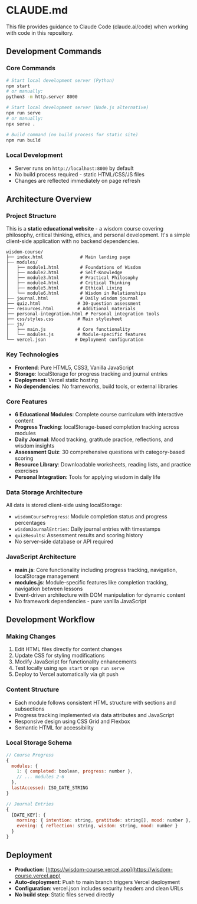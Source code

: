# CLAUDE.md

This file provides guidance to Claude Code (claude.ai/code) when working with code in this repository.

## Development Commands

### Core Commands
```bash
# Start local development server (Python)
npm start
# or manually:
python3 -m http.server 8000

# Start local development server (Node.js alternative)
npm run serve
# or manually:
npx serve .

# Build command (no build process for static site)
npm run build
```

### Local Development
- Server runs on `http://localhost:8000` by default
- No build process required - static HTML/CSS/JS files
- Changes are reflected immediately on page refresh

## Architecture Overview

### Project Structure
This is a **static educational website** - a wisdom course covering philosophy, critical thinking, ethics, and personal development. It's a simple client-side application with no backend dependencies.

```
wisdom-course/
├── index.html              # Main landing page
├── modules/
│   ├── module1.html        # Foundations of Wisdom
│   ├── module2.html        # Self-Knowledge  
│   ├── module3.html        # Practical Philosophy
│   ├── module4.html        # Critical Thinking
│   ├── module5.html        # Ethical Living
│   └── module6.html        # Wisdom in Relationships
├── journal.html            # Daily wisdom journal
├── quiz.html              # 30-question assessment
├── resources.html         # Additional materials
├── personal-integration.html # Personal integration tools
├── css/styles.css         # Main stylesheet
├── js/
│   ├── main.js            # Core functionality
│   └── modules.js         # Module-specific features
└── vercel.json           # Deployment configuration
```

### Key Technologies
- **Frontend**: Pure HTML5, CSS3, Vanilla JavaScript
- **Storage**: localStorage for progress tracking and journal entries
- **Deployment**: Vercel static hosting
- **No dependencies**: No frameworks, build tools, or external libraries

### Core Features
- **6 Educational Modules**: Complete course curriculum with interactive content
- **Progress Tracking**: localStorage-based completion tracking across modules
- **Daily Journal**: Mood tracking, gratitude practice, reflections, and wisdom insights
- **Assessment Quiz**: 30 comprehensive questions with category-based scoring
- **Resource Library**: Downloadable worksheets, reading lists, and practice exercises
- **Personal Integration**: Tools for applying wisdom in daily life

### Data Storage Architecture
All data is stored client-side using localStorage:
- `wisdomCourseProgress`: Module completion status and progress percentages
- `wisdomJournalEntries`: Daily journal entries with timestamps
- `quizResults`: Assessment results and scoring history
- No server-side database or API required

### JavaScript Architecture
- **main.js**: Core functionality including progress tracking, navigation, localStorage management
- **modules.js**: Module-specific features like completion tracking, navigation between lessons
- Event-driven architecture with DOM manipulation for dynamic content
- No framework dependencies - pure vanilla JavaScript

## Development Workflow

### Making Changes
1. Edit HTML files directly for content changes
2. Update CSS for styling modifications
3. Modify JavaScript for functionality enhancements
4. Test locally using `npm start` or `npm run serve`
5. Deploy to Vercel automatically via git push

### Content Structure
- Each module follows consistent HTML structure with sections and subsections
- Progress tracking implemented via data attributes and JavaScript
- Responsive design using CSS Grid and Flexbox
- Semantic HTML for accessibility

### Local Storage Schema
```javascript
// Course Progress
{
  modules: {
    1: { completed: boolean, progress: number },
    // ... modules 2-6
  },
  lastAccessed: ISO_DATE_STRING
}

// Journal Entries
{
  [DATE_KEY]: {
    morning: { intention: string, gratitude: string[], mood: number },
    evening: { reflection: string, wisdom: string, mood: number }
  }
}
```

## Deployment
- **Production**: [https://wisdom-course.vercel.app](https://wisdom-course.vercel.app)
- **Auto-deployment**: Push to main branch triggers Vercel deployment
- **Configuration**: vercel.json includes security headers and clean URLs
- **No build step**: Static files served directly